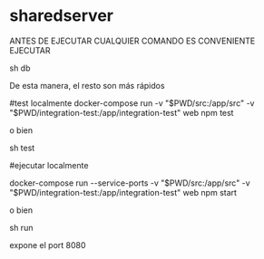 # sharedserver

ANTES DE EJECUTAR CUALQUIER COMANDO ES CONVENIENTE EJECUTAR 

sh db 

De esta manera, el resto son más rápidos

#test localmente
docker-compose run -v "$PWD/src:/app/src" -v "$PWD/integration-test:/app/integration-test" web npm test

o bien 

sh test

#ejecutar localmente

docker-compose run --service-ports -v "$PWD/src:/app/src" -v "$PWD/integration-test:/app/integration-test" web npm start

o bien

sh run

expone el port 8080